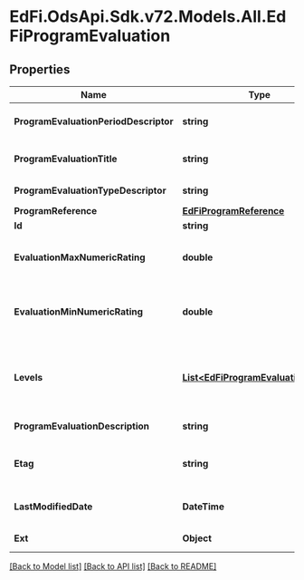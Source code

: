 # EdFi.OdsApi.Sdk.v72.Models.All.EdFiProgramEvaluation

## Properties

Name | Type | Description | Notes
------------ | ------------- | ------------- | -------------
**ProgramEvaluationPeriodDescriptor** | **string** | The name of the period for the program evaluation. | 
**ProgramEvaluationTitle** | **string** | An assigned unique identifier for the student program evaluation. | 
**ProgramEvaluationTypeDescriptor** | **string** | The type of program evaluation conducted. | 
**ProgramReference** | [**EdFiProgramReference**](EdFiProgramReference.md) |  | 
**Id** | **string** |  | [optional] 
**EvaluationMaxNumericRating** | **double** | The maximum summary numerical rating or score for the program evaluation. | [optional] 
**EvaluationMinNumericRating** | **double** | The minimum summary numerical rating or score for the program evaluation. If omitted, assumed to be 0.0 | [optional] 
**Levels** | [**List&lt;EdFiProgramEvaluationLevel&gt;**](EdFiProgramEvaluationLevel.md) | An unordered collection of programEvaluationLevels. The descriptive level(s) of ratings (cut scores) for the program evaluation. | [optional] 
**ProgramEvaluationDescription** | **string** | The long description of the program evaluation. | [optional] 
**Etag** | **string** | A unique system-generated value that identifies the version of the resource. | [optional] 
**LastModifiedDate** | **DateTime** | The date and time the resource was last modified. | [optional] 
**Ext** | **Object** | Extensions to the ProgramEvaluation entity. | [optional] 

[[Back to Model list]](../../README.md#documentation-for-models) [[Back to API list]](../../README.md#documentation-for-api-endpoints) [[Back to README]](../../README.md)

